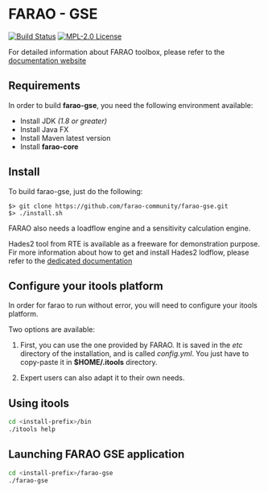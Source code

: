 # FARAO - GSE

[![Build Status](https://travis-ci.com/farao-community/farao-gse.svg?branch=master)](https://travis-ci.com/farao-community/farao-gse)
[![MPL-2.0 License](https://img.shields.io/badge/license-MPL_2.0-blue.svg)](https://www.mozilla.org/en-US/MPL/2.0/)

For detailed information about FARAO toolbox, please refer to the [documentation website](https://farao-community.github.io/docs/)

## Requirements
In order to build **farao-gse**, you need the following environment available:
  - Install JDK *(1.8 or greater)*
  - Install Java FX
  - Install Maven latest version
  - Install **farao-core**

## Install
To build farao-gse, just do the following:

```
$> git clone https://github.com/farao-community/farao-gse.git
$> ./install.sh
```

FARAO also needs a loadflow engine and a sensitivity calculation engine.

Hades2 tool from RTE is available as a freeware for demonstration purpose.
Fir more information about how to get and install Hades2 lodflow, please refer to the
[dedicated documentation](https://rte-france.github.io/hades2/index.html)

## Configure your itools platform
In order for farao to run without error, you will need to configure your itools platform.

Two options are available:
1.  First, you can use the one provided by FARAO. It is saved in the *etc* directory of the installation, and is called *config.yml*.
You just have to copy-paste it in **$HOME/.itools** directory. 

2.  Expert users can also adapt it to their own needs.

## Using itools
```bash
cd <install-prefix>/bin
./itools help
```

## Launching FARAO GSE application
```bash
cd <install-prefix>/farao-gse
./farao-gse
```
